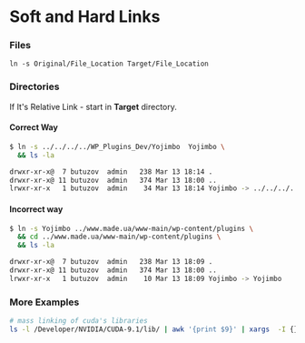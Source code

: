 # Soft and Hard Links

### Files

`ln -s Original/File_Location Target/File_Location`

### Directories

If It's Relative Link - start in **Target** directory.

#### Correct Way
```bash
$ ln -s ../../../../WP_Plugins_Dev/Yojimbo  Yojimbo \
  && ls -la

drwxr-xr-x@  7 butuzov  admin   238 Mar 13 18:14 .
drwxr-xr-x@ 11 butuzov  admin   374 Mar 13 18:00 ..
lrwxr-xr-x   1 butuzov  admin    34 Mar 13 18:14 Yojimbo -> ../../../../WP_Plugins_Dev/Yojimbo
```

#### Incorrect way

```bash
$ ln -s Yojimbo ../www.made.ua/www-main/wp-content/plugins \
  && cd ../www.made.ua/www-main/wp-content/plugins \
  && ls -la

drwxr-xr-x@  7 butuzov  admin   238 Mar 13 18:09 .
drwxr-xr-x@ 11 butuzov  admin   374 Mar 13 18:00 ..
lrwxr-xr-x   1 butuzov  admin    10 Mar 13 18:09 Yojimbo -> Yojimbo
```


### More Examples
```bash
# mass linking of cuda's libraries
ls -l /Developer/NVIDIA/CUDA-9.1/lib/ | awk '{print $9}' | xargs  -I {} sh -c "ln -s /Developer/NVIDIA/CUDA-9.1/lib/{} /usr/local/lib/{}"
```
